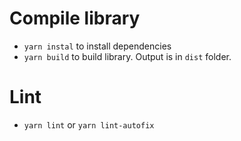 # Compile library
- `yarn instal` to install dependencies
- `yarn build` to build library. Output is in `dist` folder.

# Lint
- `yarn lint` or `yarn lint-autofix`